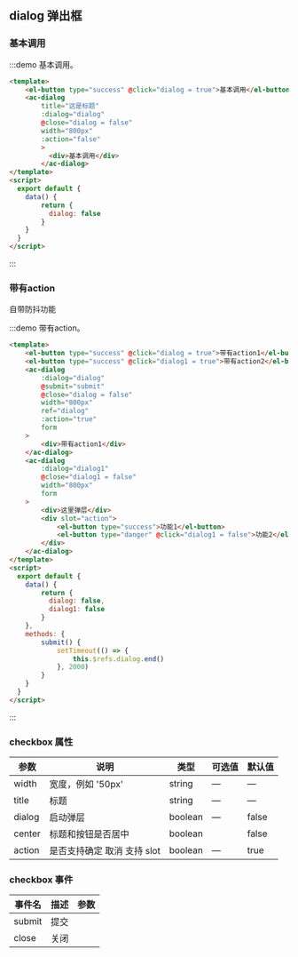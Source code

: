 ## dialog 弹出框

### 基本调用

:::demo 基本调用。
```html
<template>
    <el-button type="success" @click="dialog = true">基本调用</el-button>
    <ac-dialog
        title="这是标题"
        :dialog="dialog"
        @close="dialog = false"
        width="800px"
        :action="false"
        >
          <div>基本调用</div>
        </ac-dialog>
</template>
<script>
  export default {
    data() {
        return {
          dialog: false
        }
    }
  }
</script>
```
:::

### 带有action
自带防抖功能

:::demo 带有action。
```html
<template>
    <el-button type="success" @click="dialog = true">带有action1</el-button>
    <el-button type="success" @click="dialog1 = true">带有action2</el-button>
    <ac-dialog
        :dialog="dialog"
        @submit="submit"
        @close="dialog = false"
        width="800px"
        ref="dialog"
        :action="true"
        form
    >
        <div>带有action1</div>
    </ac-dialog>
    <ac-dialog
        :dialog="dialog1"
        @close="dialog1 = false"
        width="800px"
        form
    >
        <div>这里弹层</div>
        <div slot="action">
            <el-button type="success">功能1</el-button>
            <el-button type="danger" @click="dialog1 = false">功能2</el-button>
        </div>
    </ac-dialog>
</template>
<script>
  export default {
    data() {
        return {
          dialog: false,
          dialog1: false
        }
    },
    methods: {
        submit() {
            setTimeout(() => {
                this.$refs.dialog.end()
            }, 2000)
        }
    }
  }
</script>
```
:::

### checkbox 属性

| 参数          | 说明            | 类型            | 可选值                 | 默认值   |
|-------------  |---------------- |---------------- |---------------------- |-------- |
| width | 宽度，例如 '50px' | string |       —       | — |
| title | 标题           | string  | — | — |
| dialog      | 启动弹层            | boolean         | — | false   |
| center          | 标题和按钮是否居中      | boolean          |  | false |
| action      | 是否支持确定 取消 支持 slot            | boolean         | — | true   |

### checkbox 事件

| 事件名 | 描述 | 参数 |
|----| ----| ----|
| submit | 提交 |  |
| close | 关闭 |  |
